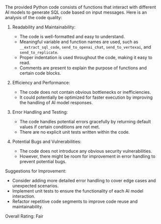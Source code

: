 The provided Python code consists of functions that interact with different AI models to generate SQL code based on input messages. Here is an analysis of the code quality:

1. Readability and Maintainability:
   - The code is well-formatted and easy to understand.
   - Meaningful variable and function names are used, such as `__extract_sql_code`, `send_to_openai_chat`, `send_to_vertexai`, and `send_to_replicate`.
   - Proper indentation is used throughout the code, making it easy to read.
   - Comments are present to explain the purpose of functions and certain code blocks.

2. Efficiency and Performance:
   - The code does not contain obvious bottlenecks or inefficiencies.
   - It could potentially be optimized for faster execution by improving the handling of AI model responses.

3. Error Handling and Testing:
   - The code handles potential errors gracefully by returning default values if certain conditions are not met.
   - There are no explicit unit tests written within the code.

4. Potential Bugs and Vulnerabilities:
   - The code does not introduce any obvious security vulnerabilities.
   - However, there might be room for improvement in error handling to prevent potential bugs.

Suggestions for Improvement:
- Consider adding more detailed error handling to cover edge cases and unexpected scenarios.
- Implement unit tests to ensure the functionality of each AI model interaction.
- Refactor repetitive code segments to improve code reuse and maintainability.

Overall Rating: Fair
